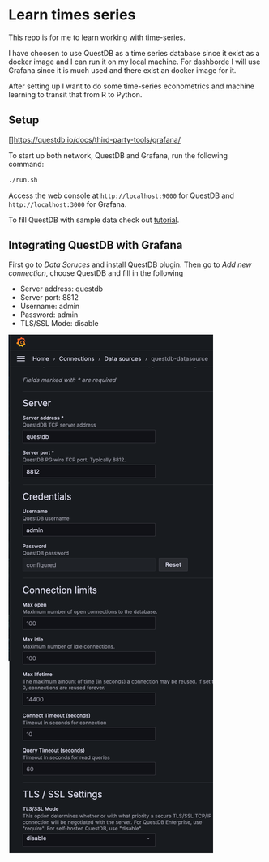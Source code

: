 # Learn times series
This repo is for me to learn working with time-series.

I have choosen to use QuestDB as a time series database since it exist as a docker image and I can run it on my local machine.
For dashborde I will use Grafana since it is much used and there exist an docker image for it.

After setting up I want to do some time-series econometrics and machine learning to transit that from R to Python. 

## Setup

[]<https://questdb.io/docs/third-party-tools/grafana/>

To start up both network, QuestDB and Grafana, run the following command:
```bash
./run.sh
```

Access the web console at `http://localhost:9000` for QuestDB and `http://localhost:3000` for Grafana.

To fill QuestDB with sample data check out [tutorial](./tutorial.md).

## Integrating QuestDB with Grafana
First go to *Data Soruces* and install QuestDB plugin. Then go to *Add new connection*, choose QuestDB and fill in the following
- Server address: questdb
- Server port: 8812
- Username: admin
- Password: admin
- TLS/SSL Mode: disable

![Screenshot of settings](settings.png)